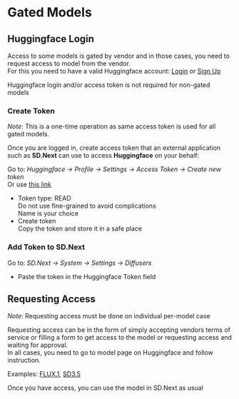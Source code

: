 # Gated Models

## Huggingface Login

Access to some models is gated by vendor and in those cases, you need to request access to model from the vendor.  
For this you need to have a valid Huggingface account: [Login](https://huggingface.co/login) or [Sign Up](https://huggingface.co/join)  

Huggingface login and/or access token is not required for non-gated models  

### Create Token

*Note*: This is a one-time operation as same access token is used for all gated models.

Once you are logged in, create access token that an external application such as **SD.Next** can use to access **Huggingface** on your behalf:

Go to: *Huggingface -> Profile -> Settings -> Access Token -> Create new token*  
Or use [this link](https://huggingface.co/settings/tokens/new?tokenType=read)  

- Token type: READ  
  Do not use fine-grained to avoid complications  
  Name is your choice  
- Create token  
  Copy the token and store it in a safe place  

### Add Token to SD.Next

Go to: *SD.Next -> System -> Settings -> Diffusers*  
- Paste the token in the Huggingface Token field  

## Requesting Access

*Note*: Requesting access must be done on individual per-model case

Requesting access can be in the form of simply accepting vendors terms of service or filling a form to get access to the model or requesting access and waiting for approval.  
In all cases, you need to go to model page on Huggingface and follow instruction.  

Examples: [FLUX.1](https://huggingface.co/black-forest-labs/FLUX.1-dev), [SD3.5](https://huggingface.co/stabilityai/stable-diffusion-3.5-large)

Once you have access, you can use the model in SD.Next as usual
